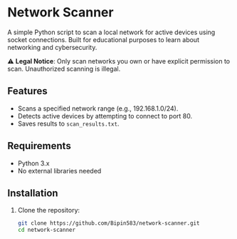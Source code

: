 # Network Scanner

A simple Python script to scan a local network for active devices using socket connections. Built for educational purposes to learn about networking and cybersecurity.

⚠️ **Legal Notice**: Only scan networks you own or have explicit permission to scan. Unauthorized scanning is illegal.

## Features
- Scans a specified network range (e.g., 192.168.1.0/24).
- Detects active devices by attempting to connect to port 80.
- Saves results to `scan_results.txt`.

## Requirements
- Python 3.x
- No external libraries needed

## Installation
1. Clone the repository:
   ```bash
   git clone https://github.com/Bipin583/network-scanner.git
   cd network-scanner
   
